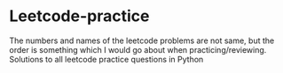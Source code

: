 # Leetcode-practice

The numbers and names of the leetcode problems are not same, but the order is something which I would go about when practicing/reviewing.
Solutions to all leetcode practice questions in Python
